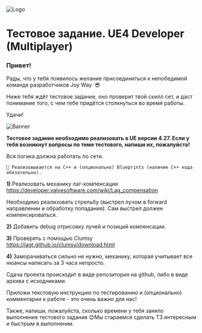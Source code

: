 ![Logo](/Assets/Images/Logo.jpg)
# **Тестовое задание. UE4 Developer** **(Multiplayer)**

### Привет!

Рады, что у тебя появилось желание присоединиться к непобедимой команде разработчиков Joy Way  😎

Ниже тебя ждёт тестовое задание, оно проверит твой скилл сет, и даст понимание того, с чем тебе придётся столкнуться во время работы. 

Удачи!

![Banner](/Assets/Images/Banner.png)

**Тестовое задание необходимо реализовать в UE версии 4.27. Если у тебя возникнут вопросы по теме тестового, напиши их, пожалуйста!**

Вся логика должна работать по сети.

```
🐸 Реализовывается на C++ и (опционально) Blueprints (наличие C++ кода обязательно).
```

**1)** Реализовать механику лаг-компенсации https://developer.valvesoftware.com/wiki/Lag_compensation

Необходимо реализовать стрельбу (выстрел лучом в forward направлении и обработку попадания). Сам выстрел должен компенсироваться.

**2)** Добавить debug отрисовку лучей и позиций компенсации.

**3)** Проверять с помощью Clumsy https://jagt.github.io/clumsy/download.html

**4)** Заморачиваться сильно не нужно, механику, которая учитывает все нюансы написать за 3 часа непросто.

Сдача проекта происходит в виде репозитория на github, либо в виде архива с исходниками. 

Приложи текстовую инструкцию по тестированию и (опционально) комментарии к работе - это очень важно для нас!

Также, напиши, пожалуйста, сколько времени у тебя заняло выполнение тестового задания 😊Мы стараемся сделать ТЗ интересным и быстрым в выполнении.
